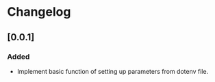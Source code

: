 <!-- Keep a Changelog guide -> https://keepachangelog.com -->

# Changelog

## [0.0.1]
### Added
- Implement basic function of setting up parameters from dotenv file.
